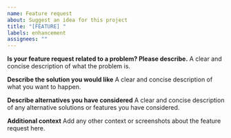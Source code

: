 ```yaml
---
name: Feature request
about: Suggest an idea for this project
title: "[FEATURE] "
labels: enhancement
assignees: ""
---
```


**Is your feature request related to a problem? Please describe.**
A clear and concise description of what the problem is.

**Describe the solution you would like**
A clear and concise description of what you want to happen.

**Describe alternatives you have considered**
A clear and concise description of any alternative solutions or features you have considered.

**Additional context**
Add any other context or screenshots about the feature request here.
